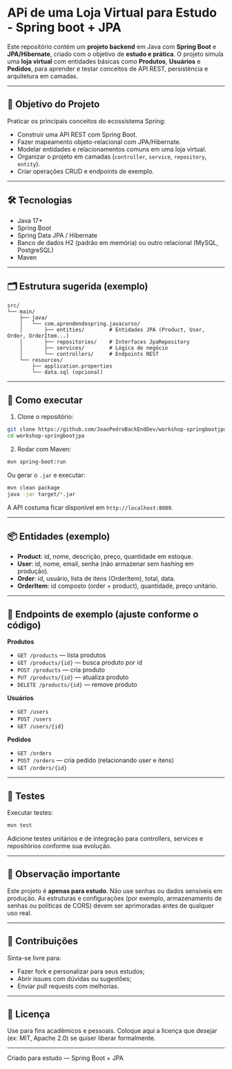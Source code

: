 # APi de uma Loja Virtual para Estudo - Spring boot + JPA

Este repositório contém um **projeto backend** em Java com **Spring Boot** e **JPA/Hibernate**, criado com o objetivo de **estudo e prática**. O projeto simula uma **loja virtual** com entidades básicas como **Produtos**, **Usuários** e **Pedidos**, para aprender e testar conceitos de API REST, persistência e arquitetura em camadas.

---

## 🧠 Objetivo do Projeto

Praticar os principais conceitos do ecossistema Spring:
- Construir uma API REST com Spring Boot.
- Fazer mapeamento objeto-relacional com JPA/Hibernate.
- Modelar entidades e relacionamentos comuns em uma loja virtual.
- Organizar o projeto em camadas (`controller`, `service`, `repository`, `entity`).
- Criar operações CRUD e endpoints de exemplo.

---

## 🛠 Tecnologias

- Java 17+  
- Spring Boot  
- Spring Data JPA / Hibernate  
- Banco de dados H2 (padrão em memória) ou outro relacional (MySQL, PostgreSQL)  
- Maven  

---

## 🗂 Estrutura sugerida (exemplo)

```
src/
└── main/
    ├── java/
    │   └── com.aprendendospring.javacurso/
    │       ├── entities/        # Entidades JPA (Product, User, Order, OrderItem...)
    │       ├── repositories/    # Interfaces JpaRepository
    │       ├── services/        # Lógica de negócio
    │       └── controllers/     # Endpoints REST
    └── resources/
        ├── application.properties
        └── data.sql (opcional)
```

---

## 🚀 Como executar

1. Clone o repositório:
```bash
git clone https://github.com/JoaoPedroBackEndDev/workshop-springbootjpa.git
cd workshop-springbootjpa
```

2. Rodar com Maven:
```bash
mvn spring-boot:run
```

Ou gerar o `.jar` e executar:
```bash
mvn clean package
java -jar target/*.jar
```

A API costuma ficar disponível em `http://localhost:8080`.

---

## 📦 Entidades (exemplo)

- **Product**: id, nome, descrição, preço, quantidade em estoque.  
- **User**: id, nome, email, senha (não armazenar sem hashing em produção).  
- **Order**: id, usuário, lista de itens (OrderItem), total, data.  
- **OrderItem**: id composto (order + product), quantidade, preço unitário.

---

## 📡 Endpoints de exemplo (ajuste conforme o código)

**Produtos**
- `GET /products` — lista produtos
- `GET /products/{id}` — busca produto por id
- `POST /products` — cria produto
- `PUT /products/{id}` — atualiza produto
- `DELETE /products/{id}` — remove produto

**Usuários**
- `GET /users`
- `POST /users`
- `GET /users/{id}`

**Pedidos**
- `GET /orders`
- `POST /orders` — cria pedido (relacionando user e itens)
- `GET /orders/{id}`

---

## 🧪 Testes

Executar testes:
```bash
mvn test
```

Adicione testes unitários e de integração para controllers, services e repositórios conforme sua evolução.

---

## 🧾 Observação importante

Este projeto é **apenas para estudo**. Não use senhas ou dados sensíveis em produção. As estruturas e configurações (por exemplo, armazenamento de senhas ou políticas de CORS) devem ser aprimoradas antes de qualquer uso real.

---

## 🤝 Contribuições

Sinta-se livre para:
- Fazer fork e personalizar para seus estudos;
- Abrir issues com dúvidas ou sugestões;
- Enviar pull requests com melhorias.

---

## 📜 Licença

Use para fins acadêmicos e pessoais. Coloque aqui a licença que desejar (ex: MIT, Apache 2.0) se quiser liberar formalmente.

---

Criado para estudo — Spring Boot + JPA

